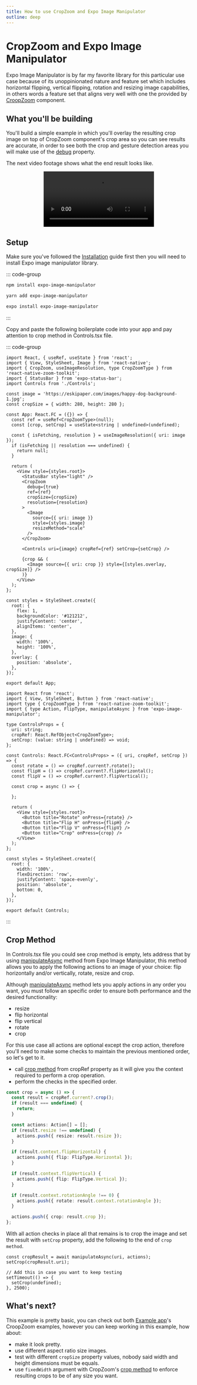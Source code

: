 ```yaml
---
title: How to use CropZoom and Expo Image Manipulator
outline: deep
---
```


# CropZoom and Expo Image Manipulator

Expo Image Manipulator is by far my favorite library for this particular use case because of its
unoppinionated nature and feature set which includes horizontal flipping, vertical flipping, rotation and
resizing image capabilities, in others words a feature set that aligns very well with one the provided
by [CroopZoom](/components/cropzoom#crop) component.

## What you'll be building

You'll build a simple example in which you'll overlay the resulting crop image on top of CropZoom component's
crop area so you can see results are accurate, in order to see both the crop and gesture detection areas
you will make use of the [debug](/components/cropzoom#debug) property.

The next video footage shows what the end result looks like.

<div style="width: 100%; display: flex; justify-content: center; align-items: center">
  <video src="../assets/guideexpo.mp4" controls />
</div>

## Setup

Make sure you've followed the [Installation](/installation) guide first then you will need to install
Expo image manipulator library.

::: code-group

```sh [npm]
npm install expo-image-manipulator
```

```sh [yarn]
yarn add expo-image-manipulator
```

```sh [expo]
expo install expo-image-manipulator
```

:::

Copy and paste the following boilerplate code into your app and pay attention to crop method in Controls.tsx file.

::: code-group

```tsx:line-numbers=1 [App.tsx]
import React, { useRef, useState } from 'react';
import { View, StyleSheet, Image } from 'react-native';
import { CropZoom, useImageResolution, type CropZoomType } from 'react-native-zoom-toolkit';
import { StatusBar } from 'expo-status-bar';
import Controls from './Controls';

const image = 'https://eskipaper.com/images/happy-dog-background-1.jpg';
const cropSize = { width: 280, height: 280 };

const App: React.FC = ({}) => {
  const ref = useRef<CropZoomType>(null);
  const [crop, setCrop] = useState<string | undefined>(undefined);

  const { isFetching, resolution } = useImageResolution({ uri: image });
  if (isFetching || resolution === undefined) {
    return null;
  }

  return (
    <View style={styles.root}>
      <StatusBar style="light" />
      <CropZoom
        debug={true}
        ref={ref}
        cropSize={cropSize}
        resolution={resolution}
      >
        <Image
          source={{ uri: image }}
          style={styles.image}
          resizeMethod="scale"
        />
      </CropZoom>

      <Controls uri={image} cropRef={ref} setCrop={setCrop} />

      {crop && (
        <Image source={{ uri: crop }} style={[styles.overlay, cropSize]} />
      )}
    </View>
  );
};

const styles = StyleSheet.create({
  root: {
    flex: 1,
    backgroundColor: '#121212',
    justifyContent: 'center',
    alignItems: 'center',
  },
  image: {
    width: '100%',
    height: '100%',
  },
  overlay: {
    position: 'absolute',
  },
});

export default App;
```

```tsx{17-19} [Controls.tsx]
import React from 'react';
import { View, StyleSheet, Button } from 'react-native';
import type { CropZoomType } from 'react-native-zoom-toolkit';
import { type Action, FlipType, manipulateAsync } from 'expo-image-manipulator';

type ControlsProps = {
  uri: string;
  cropRef: React.RefObject<CropZoomType>;
  setCrop: (value: string | undefined) => void;
};

const Controls: React.FC<ControlsProps> = ({ uri, cropRef, setCrop }) => {
  const rotate = () => cropRef.current?.rotate();
  const flipH = () => cropRef.current?.flipHorizontal();
  const flipV = () => cropRef.current?.flipVertical();

  const crop = async () => {

  };

  return (
    <View style={styles.root}>
      <Button title="Rotate" onPress={rotate} />
      <Button title="Flip H" onPress={flipH} />
      <Button title="Flip V" onPress={flipV} />
      <Button title="Crop" onPress={crop} />
    </View>
  );
};

const styles = StyleSheet.create({
  root: {
    width: '100%',
    flexDirection: 'row',
    justifyContent: 'space-evenly',
    position: 'absolute',
    bottom: 0,
  },
});

export default Controls;
```

:::

## Crop Method

In Controls.tsx file you could see crop method is empty, lets address that by using [manipulateAsync](https://docs.expo.dev/versions/latest/sdk/imagemanipulator/#imagemanipulatormanipulateasyncuri-actions-saveoptions)
method from Expo Image Manipulator, this method allows you to apply the following actions to an image of your
choice: flip horizontally and/or vertically, rotate, resize and crop.

Although [manipulateAsync](https://docs.expo.dev/versions/latest/sdk/imagemanipulator/#imagemanipulatormanipulateasyncuri-actions-saveoptions)
method lets you apply actions in any order you want, you must follow an specific order to ensure both performance
and the desired functionality:

- resize
- flip horizontal
- flip vertical
- rotate
- crop

For this use case all actions are optional except the crop action, therefore you'll need to make some checks
to maintain the previous mentioned order, so let's get to it.

- call [crop method](/components/cropzoom#crop) from cropRef property as it will give you the context required
  to perform a crop operation.
- perform the checks in the specified order.

```typescript
const crop = async () => {
  const result = cropRef.current?.crop();
  if (result === undefined) {
    return;
  }

  const actions: Action[] = [];
  if (result.resize !== undefined) {
    actions.push({ resize: result.resize });
  }

  if (result.context.flipHorizontal) {
    actions.push({ flip: FlipType.Horizontal });
  }

  if (result.context.flipVertical) {
    actions.push({ flip: FlipType.Vertical });
  }

  if (result.context.rotationAngle !== 0) {
    actions.push({ rotate: result.context.rotationAngle });
  }

  actions.push({ crop: result.crop });
};
```

With all action checks in place all that remains is to crop the image and set the result with `setCrop` property, add the following to the end of `crop method`.

```typescript:line-numbers=25
const cropResult = await manipulateAsync(uri, actions);
setCrop(cropResult.uri);

// Add this in case you want to keep testing
setTimeout(() => {
  setCrop(undefined);
}, 2500);
```

## What's next?

This example is pretty basic, you can check out both [Example app](https://github.com/Glazzes/react-native-zoomable/tree/main/example)'s CroopZoom examples, however you can keep working in this example, how about:

- make it look pretty.
- use different aspect ratio size images.
- test with different `cropSize` property values, nobody said width and height dimensions must be equals.
- use `fixedWidth` argument with CropZoom's [crop method](/components/cropzoom#crop) to enforce resulting
  crops to be of any size you want.
